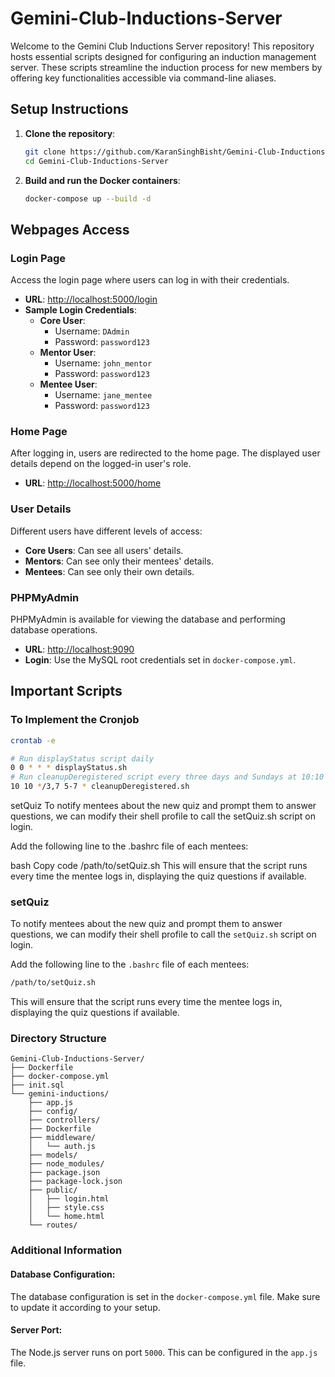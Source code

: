 # Gemini-Club-Inductions-Server
Welcome to the Gemini Club Inductions Server repository! This repository hosts essential scripts designed for configuring an induction management server. These scripts streamline the induction process for new members by offering key functionalities accessible via command-line aliases.

## Setup Instructions
1. **Clone the repository**:
    ```bash
    git clone https://github.com/KaranSinghBisht/Gemini-Club-Inductions-Server.git
    cd Gemini-Club-Inductions-Server
    ```

2. **Build and run the Docker containers**:
    ```bash
    docker-compose up --build -d
    ```
## Webpages Access
### Login Page
Access the login page where users can log in with their credentials.
- **URL**: [http://localhost:5000/login](http://localhost:5000/login)
- **Sample Login Credentials**:
  - **Core User**: 
    - Username: `DAdmin`
    - Password: `password123`
  - **Mentor User**:
    - Username: `john_mentor`
    - Password: `password123`
  - **Mentee User**:
    - Username: `jane_mentee`
    - Password: `password123`

### Home Page
After logging in, users are redirected to the home page. The displayed user details depend on the logged-in user's role.
- **URL**: [http://localhost:5000/home](http://localhost:5000/home)

### User Details
Different users have different levels of access:
- **Core Users**: Can see all users' details.
- **Mentors**: Can see only their mentees' details.
- **Mentees**: Can see only their own details.

### PHPMyAdmin
PHPMyAdmin is available for viewing the database and performing database operations.
- **URL**: [http://localhost:9090](http://localhost:9090)
- **Login**: Use the MySQL root credentials set in `docker-compose.yml`.

## Important Scripts
### To Implement the Cronjob
```bash
crontab -e

# Run displayStatus script daily
0 0 * * * displayStatus.sh
# Run cleanupDeregistered script every three days and Sundays at 10:10 AM in May, June, and July
10 10 */3,7 5-7 * cleanupDeregistered.sh
```
setQuiz
To notify mentees about the new quiz and prompt them to answer questions, we can modify their shell profile to call the setQuiz.sh script on login.

Add the following line to the .bashrc file of each mentees:

bash
Copy code
/path/to/setQuiz.sh
This will ensure that the script runs every time the mentee logs in, displaying the quiz questions if available.

### setQuiz
To notify mentees about the new quiz and prompt them to answer questions, we can modify their shell profile to call the `setQuiz.sh` script on login.

Add the following line to the `.bashrc` file of each mentees:
```bash
/path/to/setQuiz.sh
```
This will ensure that the script runs every time the mentee logs in, displaying the quiz questions if available. 

### Directory Structure
```
Gemini-Club-Inductions-Server/
├── Dockerfile
├── docker-compose.yml
├── init.sql
└── gemini-inductions/
    ├── app.js
    ├── config/
    ├── controllers/
    ├── Dockerfile
    ├── middleware/
    │   └── auth.js
    ├── models/
    ├── node_modules/
    ├── package.json
    ├── package-lock.json
    ├── public/
    │   ├── login.html
    │   ├── style.css
    │   └── home.html
    └── routes/
```
### Additional Information
#### Database Configuration: 
The database configuration is set in the `docker-compose.yml` file. Make sure to update it according to your setup.

#### Server Port: 
The Node.js server runs on port `5000`. This can be configured in the `app.js` file.
